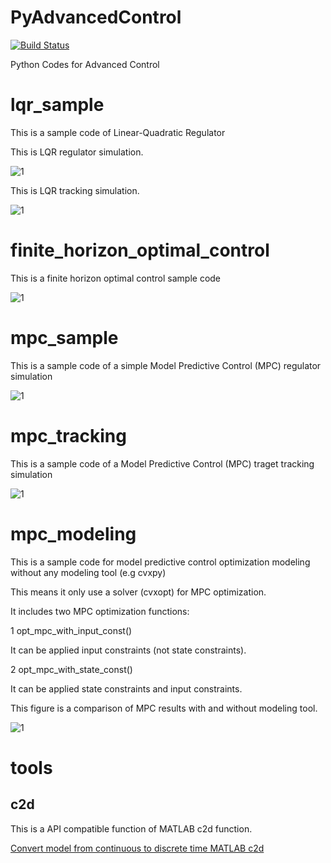 # PyAdvancedControl

[![Build Status](https://travis-ci.org/AtsushiSakai/PyAdvancedControl.svg?branch=master)](https://travis-ci.org/AtsushiSakai/PyAdvancedControl)

Python Codes for Advanced Control

# lqr_sample

This is a sample code of Linear-Quadratic Regulator

This is LQR regulator simulation.

![1](https://github.com/AtsushiSakai/PyAdvancedControl/blob/master/lqr_sample/Figure_1.png)

This is LQR tracking simulation.

![1](https://github.com/AtsushiSakai/PyAdvancedControl/blob/master/lqr_sample/Figure_2.png)

# finite_horizon_optimal_control

This is a finite horizon optimal control sample code

![1](https://github.com/AtsushiSakai/PyAdvancedControl/blob/master/finite_horizon_optimal_control/result.png)


# mpc_sample 

This is a sample code of a simple Model Predictive Control (MPC) regulator simulation

![1](https://github.com/AtsushiSakai/PyAdvancedControl/blob/master/mpc_sample/result.png)

# mpc_tracking 

This is a sample code of a Model Predictive Control (MPC) traget tracking simulation

![1](https://github.com/AtsushiSakai/PyAdvancedControl/blob/master/mpc_tracking/result1.png)

# mpc_modeling 

This is a sample code for model predictive control optimization modeling without any modeling tool (e.g cvxpy)

This means it only use a solver (cvxopt) for MPC optimization.

It includes two MPC optimization functions:

1 opt_mpc_with_input_const()

It can be applied input constraints (not state constraints).

2 opt_mpc_with_state_const()

It can be applied state constraints and input constraints.

This figure is a comparison of MPC results with and without modeling tool.

![1](https://github.com/AtsushiSakai/PyAdvancedControl/blob/master/mpc_modeling/result.png)


# tools

## c2d

This is a API compatible function of MATLAB c2d function. 

[Convert model from continuous to discrete time MATLAB c2d](https://jp.mathworks.com/help/control/ref/c2d.html)

